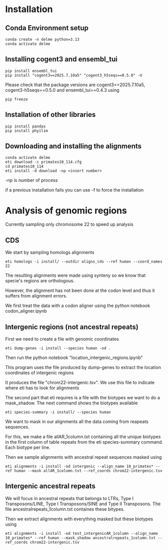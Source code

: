 # Installation
## Conda Environment setup
```
conda create -n delme python=3.13
conda activate delme
```

## Installing cogent3 and ensembl_tui

<!-- I'm not doing any of this now
through github
```
mkdir -p ~/repos
cd ~/repos
cd ../
git clone git@github.com:cogent3/ensembl_tui.git
cd ensembl_tui
pip install -e ".[dev]"
git clone git@github.com:cogent3/cogent3.git
cd cogent3
pip install -e ".[dev]"
```

through flit
```
pip install flit
install -s --python `which python
```
-->

```
pip install ensembl_tui
pip install "cogent3==2025.7.10a5" "cogent3_h5seqs==0.5.0" -U
```
Please check that the package versions are cogent3==2025.7.10a5, cogent3-h5seqs==0.5.0 and ensembl_tui==0.4.3 using
```
pip freeze
```


## Installation of other libraries
```
pip install pandas
pip install phyilim
```

## Downloading and installing the alignments
```
conda activate delme
eti download -c primates10_114.cfg
cd primates10_114
eti install -d download -np <insert number>
```
-np is number of process

if a previous installation fails you can use -f to force the installation

# Analysis of genomic regions

Currently sampling only chromosome 22 to speed up analysis

## CDS

We start by sampling homologs alignments

```
eti homologs -i install/ --outdir aligns_cds --ref human --coord_names 22 
```

The resulting alignments were made using synteny so we know that specie's regions are orthologous.

However, the alignment has not been done at the codon level and thus it suffers from alignment errors.

We first treat the data with a codon aligner using the python notebook codon_aligner.ipynb



## Intergenic regions (not ancestral repeats)

First we need to create a file with genomic coordinates 
```
eti dump-genes -i install --species human -od .
```

Then run the python notebook "location_intergenic_regions.ipynb" 

This program uses the file produced by dump-genes to extract the location coordinates of intergenic regions

It produces the file "chrom22-intergenic.tsv". We use this file to indicate where eti has to look for alignments

The second part that eti requires is a file with the biotypes we want to do a mask_shadow. The next command shows the biotypes available

```
eti species-summary -i install/ --species human
```

<!-- Bug caution
eti spcies-summary outputs two columns for the reapeats bitype. We use all the unique entries in the first column.
We could also work with the second column but it masks less sequences than the first, so I'm using the first column.
-->

We want to mask in our alignments all the data coming from reapeats sequences. 

For this, we make a file allAR_1column.txt containing all the unique biotypes in the first column of table repeats from the eti species-summary command. Each biotype per line.

Then we sample alignments with ancestral repeat sequences masked using

```
eti alignments -i install -od intergenic --align_name 10_primates* --ref human --mask allAR_1column.txt --ref_coords chrom22-intergenic.tsv
```

## Intergenic ancestral repeats


We will focus in ancestral repeats that belongs to LTRs, Type I Transposons/LINE, Type I Transposons/SINE and Type II Transposons. The file ancestralrepeats_1column.txt containes these bitypes.



Then we extract alignments with everything masked but these biotypes using
```
eti alignments -i install -od test_intergenicAR_1column --align_name 10_primates* --ref human --mask_shadow ancestralrepeats_1column.txt --ref_coords chrom22-intergenic.tsv
```



<!-- Bug caution

The previous command is quite unstable. Sometimes it gives a lot of warnings stating that the user is attempting to use negative indexes. In these cases the resulting files inside of test_intergenic_1column do not have any masked positions (No question marks)

Code to debug this includes only focusing in one genomic region instead of multiples.
For this create a file "chrom22-selected.tsv" and manually indicate the coordinates needed

My testing coordinates are 22:15915800-16141765


Then run
```
eti alignments -i install -od selected-subset21 --ref human --ref_coords chrom22-selected.tsv --mask_shadow ancestralrepeats_1column.txt --align_name 10_primates*
```

to generate the alignment

-->



<!-- To check later

#Creates intragenic alignments for chromosome 22
eti alignments -i install -od test_intragenic --align_name "*primates*" --ref human --mask_shadow ancestralrepeats_list.txt --coord_names 22 --mask_ref --limit 10

#testing using the names of the alignment types instead of a file
eti alignments -i install --outdir test_intragenic --align_name "*primates*" --ref human --mask_shadow "SINE?/tRNA,SINE?,SINE/tRNA-Deu,SINE/tRNA,SINE/5S-Deu-L2,SINE/tRNA-RTE,SINE/MIR,SINE/Alu" --coord_names 22 --mask_ref --limit 2

#testing using the names of the alignment types instead of a file
eti alignments -i install --outdir test_intragenic --align_name "*primates*" --ref human --mask "cds" --coord_names 22 --mask_ref --limit 2


#Creates a sample of alignments of 20 genes from chromosome 1 
eti alignments -i install/ --outdir aligns_demo/ --align_name '*primate*' --ref=human --limit=20 --coord_names=1

#Creates a sample of LINE alignments
eti alignments -i install --outdir aligns_line/chromosome1 --align_name '*primate*' --coord_names 1 --ref human --limit 10 --mask_shadow LINE --mask_ref

#Creates a sample of intron alignments
eti alignments -i install --outdir aligns_line/introns --align_name '*primate*' --coord_names 1 --ref human --limit 10 --mask cds --mask_ref

#Get gff3 annotations for humans 
cd pathtodownloadannotations/
rsync -av rsync://ftp.ebi.ac.uk/ensemblorg/pub/release-112/gff3/homo_sapiens ./

-->
